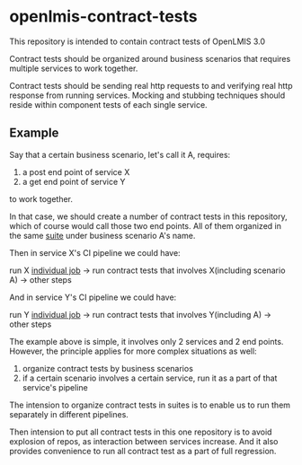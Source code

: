 # openlmis-contract-tests

This repository is intended to contain contract tests of OpenLMIS 3.0

Contract tests should be organized around business scenarios that requires multiple services to work together.

Contract tests should be sending real http requests to and verifying real http response from running services. Mocking and stubbing techniques should reside within component tests of each single service.

## Example

Say that a certain business scenario, let's call it A, requires:
  1. a post end point of service X
  2. a get end point of service Y

to work together.

In that case, we should create a number of contract tests in this repository, which of course would call those two end points. All of them organized in the same [suite](https://github.com/junit-team/junit4/wiki/aggregating-tests-in-suites) under business scenario A's name.

Then in service X's CI pipeline we could have:

run X [individual job](https://docs.google.com/document/d/1TZ55h0F1fHr901bNN76-A5cc_7PeiD02rla5F9eyPEk/edit#heading=h.opoz13632el) -> run contract tests that involves X(including scenario A) -> other steps

And in service Y's CI pipeline we could have:

run Y [individual job](https://docs.google.com/document/d/1TZ55h0F1fHr901bNN76-A5cc_7PeiD02rla5F9eyPEk/edit#heading=h.opoz13632el) -> run contract tests that involves Y(including A) -> other steps

The example above is simple, it involves only 2 services and 2 end points. However, the principle applies for more complex situations as well:
  1. organize contract tests by business scenarios
  2. if a certain scenario involves a certain service, run it as a part of that service's pipeline

The intension to organize contract tests in suites is to enable us to run them separately in different pipelines.

Then intension to put all contract tests in this one repository is to avoid explosion of repos, as interaction between services increase. And it also provides convenience to run all contract test as a part of full regression.
